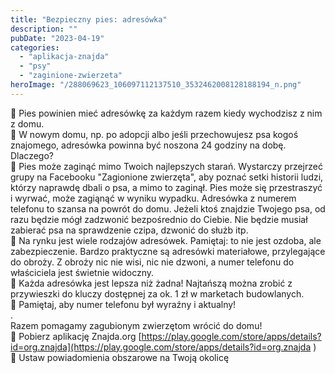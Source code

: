 ```yaml
---
title: "Bezpieczny pies: adresówka"
description: ""
pubDate: "2023-04-19"
categories: 
  - "aplikacja-znajda"
  - "psy"
  - "zaginione-zwierzeta"
heroImage: "/288069623_106097112137510_3532462008128188194_n.png"
---
```


💚 Pies powinien mieć adresówkę za każdym razem kiedy wychodzisz z nim z domu.  
🖤 W nowym domu, np. po adopcji albo jeśli przechowujesz psa kogoś znajomego, adresówka powinna być noszona 24 godziny na dobę.  
Dlaczego?  
💚 Pies może zaginąć mimo Twoich najlepszych starań. Wystarczy przejrzeć grupy na Facebooku "Zagionione zwierzęta", aby poznać setki historii ludzi, którzy naprawdę dbali o psa, a mimo to zaginął. Pies może się przestraszyć i wyrwać, może zagiąnąć w wyniku wypadku. Adresówka z numerem telefonu to szansa na powrót do domu. Jeżeli ktoś znajdzie Twojego psa, od razu będzie mógł zadzwonić bezpośrednio do Ciebie. Nie będzie musiał zabierać psa na sprawdzenie czipa, dzwonić do służb itp.  
🖤 Na rynku jest wiele rodzajów adresówek. Pamiętaj: to nie jest ozdoba, ale zabezpieczenie. Bardzo praktyczne są adresówki materiałowe, przylegające do obroży. Z obroży nic nie wisi, nic nie dzwoni, a numer telefonu do właściciela jest świetnie widoczny.  
💚 Każda adresówka jest lepsza niż żadna! Najtańszą można zrobić z przywieszki do kluczy dostępnej za ok. 1 zł w marketach budowlanych.  
🖤 Pamiętaj, aby numer telefonu był wyraźny i aktualny!  
.  
Razem pomagamy zagubionym zwierzętom wrócić do domu!  
💚 Pobierz aplikację Znajda.org [https://play.google.com/store/apps/details?id=org.znajda](https://play.google.com/store/apps/details?id=org.znajda )  
🖤 Ustaw powiadomienia obszarowe na Twoją okolicę
